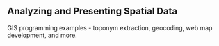 
## Analyzing and Presenting Spatial Data

GIS programming examples - toponym extraction, geocoding, web map development, and more.
